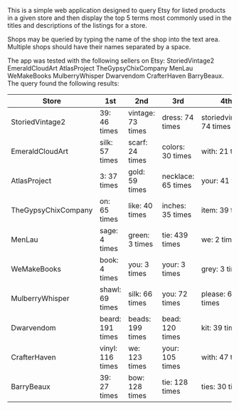 This is a simple web application designed to query Etsy for listed products in a given store and then display the top 5 terms most commonly used in the titles and descriptions of the listings for a store.

Shops may be queried by typing the name of the shop into the text area. Multiple shops should have their names separated by a space.

The app was tested with the following sellers on Etsy: StoriedVintage2 EmeraldCloudArt AtlasProject TheGypsyChixCompany MenLau WeMakeBooks MulberryWhisper Dwarvendom CrafterHaven BarryBeaux. The query found the following results:

| Store               | 1st              | 2nd               | 3rd                | 4th                      | 5th                |
|---------------------|------------------|-------------------|--------------------|--------------------------|--------------------|
| StoriedVintage2     | 39: 46 times     | vintage: 73 times | dress: 74 times    | storiedvintage: 74 times | you: 28 times      |
| EmeraldCloudArt     | silk: 57 times   | scarf: 24 times   | colors: 30 times   | with: 21 times           | kit: 19 times      |
| AtlasProject        | 3: 37 times      | gold: 59 times    | necklace: 65 times | your: 41 times           | chain: 42 times    |
| TheGypsyChixCompany | on: 65 times     | like: 40 times    | inches: 35 times   | item: 39 times           | facebook: 38 times |
| MenLau              | sage: 4 times    | green: 3 times    | tie: 439 times     | we: 2 times              | bow: 366 times     |
| WeMakeBooks         | book: 4 times    | you: 3 times      | your: 3 times      | grey: 3 times            | step: 4 times      |
| MulberryWhisper     | shawl: 69 times  | silk: 66 times    | you: 72 times      | please: 65 times         | with: 58 times     |
| Dwarvendom          | beard: 191 times | beads: 199 times  | bead: 120 times    | kit: 39 times            | beading: 158 times |
| CrafterHaven        | vinyl: 116 times | we: 123 times     | your: 105 times    | with: 47 times           | you: 108 times     |
| BarryBeaux          | 39: 27 times     | bow: 128 times    | tie: 128 times     | ties: 30 times           | we: 71 times       |
